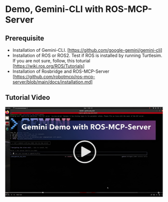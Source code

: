 # Demo, Gemini-CLI with ROS-MCP-Server

## Prerequisite
- Installation of Gemini-CLI. [https://github.com/google-gemini/gemini-cli]
- Installation of ROS or ROS2. Test if ROS is installed by running Turtlesim. If you are not sure, follow, this toturial [https://wiki.ros.org/ROS/Tutorials]
- Installation of Rosbridge and ROS-MCP-Server [https://github.com/robotmcp/ros-mcp-server/blob/main/docs/installation.md]

## Tutorial Video 

[![Gemini Demo with ROS MCP Server](./image/gemini-demo-ros-mcp.jpeg)](https://contoroinc.sharepoint.com/:v:/s/SandboxNewBusiness/EUF6igfJfQFDvb5NWyNqIjQBMPxBAREkyakO_Pp6DWqzsw?e=iylGVM)
